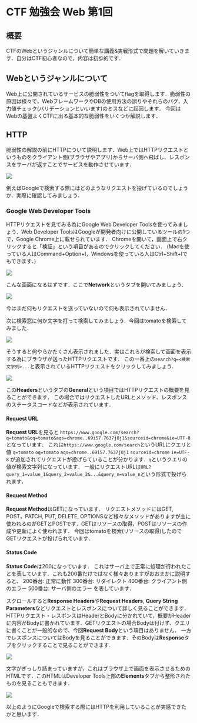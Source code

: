 # CTF 勉強会 Web 第1回

## 概要
CTFのWebというジャンルについて簡単な講義&実戦形式で問題を解いていきます．自分はCTF初心者なので，内容は初歩的です．

## Webというジャンルについて
Web上に公開されているサービスの脆弱性をついてflagを取得します．脆弱性の原因は様々で，WebフレームワークやDBの使用方法の誤りやそれらのバグ，入力値チェック(バリデーションといいます)のミスなどに起因します．
今回はWebの基盤よくCTFに出る基本的な脆弱性をいくつか解説します．

## HTTP
脆弱性の解説の前にHTTPについて説明します．Web上ではHTTPリクエストというものをクライアント側(ブラウザやアプリ)からサーバ側へ飛ばし、レスポンスをサーバが返すことでサービスを動作させています．

![](https://i.imgur.com/R2vfuov.png)

例えばGoogleで検索する際にはどのようなリクエストを投げているのでしょうか．実際に確認してみましょう．
### Google Web Developer Tools
HTTPリクエストを見てみる為にGoogle Web Developer Toolsを使ってみましょう．Web Developer ToolsはGoogleが開発者向けに公開しているツールの1つで，Google Chrome上に載せられています．
Chromeを開いて，画面上で右クリックすると「検証」という項目があるのでクリックしてください．
(Macを使っている人はCommand+Option+I，Windowsを使っている人はCtrl+Shift+Iでもできます．)

![](https://i.imgur.com/GfHGQBx.png)

こんな画面になるはずです．ここで**Network**というタブを開いてみましょう．

![](https://i.imgur.com/dUQw7JY.png)

今はまだ何もリクエストを送っていないので何も表示されていません．

次に検索窓に何か文字を打って検索してみましょう．今回はtomatoを検索してみました．

![](https://i.imgur.com/a4RQA7t.png)

そうすると何やらかたくさん表示されました．実はこれらが検索して画面を表示する為にブラウザが送ったHTTPリクエストです．
この一番上の`search?q=<検索文字列>...`と表示されているHTTPリクエストをクリックしてみましょう．

![](https://i.imgur.com/0rG9PYM.png)

この**Headers**というタブの**General**という項目ではHTTPリクエストの概要を見ることができます．
この場合ではリクエストしたURLとメソッド、レスポンスのステータスコードなどが表示されています．
#### Request URL
**Request URL**を見ると
`https://www.google.com/search?q=tomato&oq=tomato&aqs=chrome..69i57.7637j0j1&sourceid=chrome&ie=UTF-8`
となっています．
これは`https://www.google.com/search`というURLにクエリと値
`q=tomato`
`oq=tomato`
`aqs=chrome..69i57.7637j0j1`
`sourceid=chrome`
`ie=UTF-8`
が追加されてリクエストが投げらていることが分かります．`q`というクエリの値が検索文字列になっています．
一般にリクエストURLは`URL?query_1=value_1&query_2=value_2&...&query_n=value_n`という形式で投げられます．

#### Request Method
**Request Method**はGETになっています．
リクエストメソッドにはGET, POST，PATCH, PUT, DELETE, OPTIONSなど様々なメソッドがありますが主に使われるのがGETとPOSTです．GETはリソースの取得，POSTはリソースの作成や更新によく使われます．
今回はtomatoを検索(リソースの取得)したのでGETリクエストが投げられています．

#### Status Code
**Status Code**は200になっています．
これはサーバ上で正常に処理が行われたことを表しています．これも200番だけではなく様々ありますがおおまかに説明すると、
200番台: 正常に動作
300番台: リダイレクト
400番台: クライアント側のエラー
500番台: サーバ側のエラー
を表しています．

スクロールすると**Response Headers**や**Request Headers**, **Query String Parameters**などリクエストとレスポンスについて詳しく見ることができます．
HTTPリクエスト・レスポンスはHeaderとBodyに分かれていて，概要がHeaderに内容がBodyに書かれています．GETリクエストの場合Bodyは付けず、クエリに書くことが一般的なので、今回**Request Body**という項目はありません．
一方でレスポンスについてはBodyを見ることができます．そのBodyは**Response**タブをクリックすることで見ることができます.

![](https://i.imgur.com/TL1g76X.png)

文字がぎっしり詰まっていますが，これはブラウザ上で画面を表示させるためのHTMLです．このHTMLはDeveloper Tools上部の**Elements**タブから整形されたものを見ることもできます．

![](https://i.imgur.com/4rBc0G6.png)

以上のようにGoogleで検索する際にはHTTPを利用していることが実感できたかと思います．
